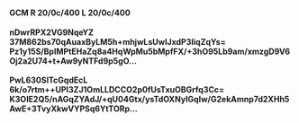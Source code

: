 #### GCM R 20/0c/400 L 20/0c/400
**nDwrRPX2VG9NqeYZ**<br/>**37M862bs70qAuaxByLM5h+mhjwLsUwlJxdP3liqZqYs=**<br/>**Pz1y15S/BplMPtEHaZq8a4HqWpMu5bMpfFX/+3hO95Lb9am/xmzgD9V6Oj2a2U74+t+Aw9yNTFd9p5gO...**<br/><br/>
**PwL630SITcGqdEcL**<br/>**6k/o7rtm++UPI3ZJ1OmLLDCCO2p0fUsTxuOBGrfq3Cc=**<br/>**K3OIE2Q5/nAGqZYAdJ/+qU04Gtx/ysTdOXNyIGqIw/G2ekAmnp7d2XHh5AwE+3TvyXkwVYPSq6YtTORp...**